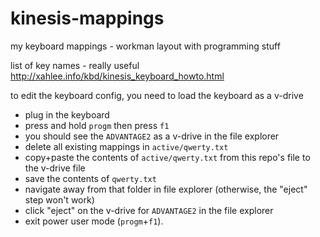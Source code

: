 # kinesis-mappings
my keyboard mappings - workman layout with programming stuff

list of key names - really useful
http://xahlee.info/kbd/kinesis_keyboard_howto.html

to edit the keyboard config, you need to load the keyboard as a v-drive
- plug in the keyboard
- press and hold `progm` then press `f1`
- you should see the `ADVANTAGE2` as a v-drive in the file explorer
- delete all existing mappings in `active/qwerty.txt`
- copy+paste the contents of `active/qwerty.txt` from this repo's file to the v-drive file
- save the contents of `qwerty.txt`
- navigate away from that folder in file explorer (otherwise, the "eject" step won't work)
- click "eject" on the v-drive for `ADVANTAGE2` in the file explorer
- exit power user mode (`progm`+`f1`). 
